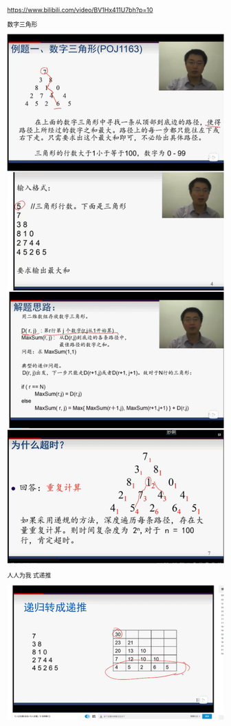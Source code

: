 https://www.bilibili.com/video/BV1Hx411U7bh?p=10

数字三角形

![](images/2021-10-14-21-12-49.png)
![](images/2021-10-14-21-15-03.png)
![](images/2021-10-14-21-20-48.png)
![](images/2021-10-14-21-41-23.png)


人人为我 式递推

![](images/2021-10-14-21-53-40.png)